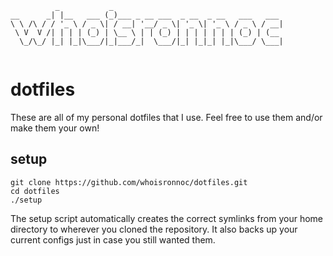 ```
          _           _                                      
__      _| |__   ___ (_)___ _ __ ___  _ __  _ __   ___   ___ 
\ \ /\ / / '_ \ / _ \| / __| '__/ _ \| '_ \| '_ \ / _ \ / __|
 \ V  V /| | | | (_) | \__ \ | | (_) | | | | | | | (_) | (__ 
  \_/\_/ |_| |_|\___/|_|___/_|  \___/|_| |_|_| |_|\___/ \___|
						                                                              
```

# dotfiles
These are all of my personal dotfiles that I use.
Feel free to use them and/or make them your own!

## setup
```
git clone https://github.com/whoisronnoc/dotfiles.git
cd dotfiles
./setup
```
The setup script automatically creates the correct symlinks from your home directory to wherever you cloned the repository.
It also backs up your current configs just in case you still wanted them.
